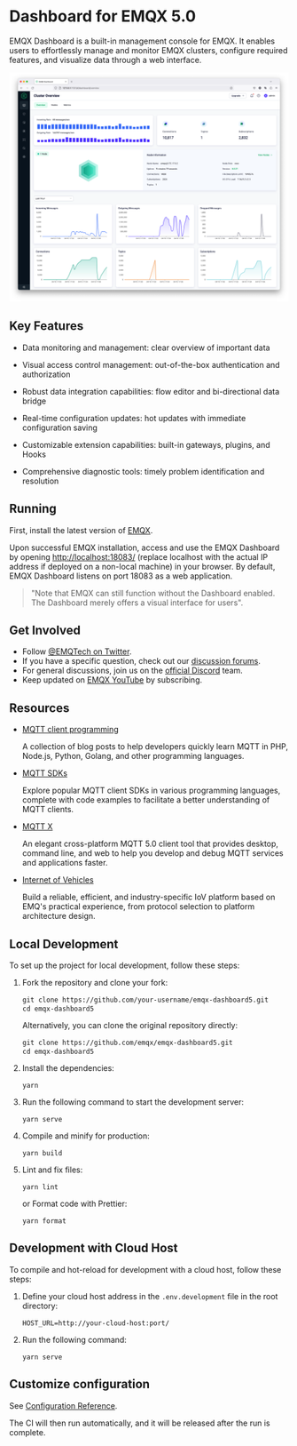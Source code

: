 # Dashboard for EMQX 5.0

EMQX Dashboard is a built-in management console for EMQX. It enables users to effortlessly manage and monitor EMQX clusters, configure required features, and visualize data through a web interface.

![image](./assets/overview.png)

## Key Features

- Data monitoring and management: clear overview of important data

- Visual access control management: out-of-the-box authentication and authorization

- Robust data integration capabilities: flow editor and bi-directional data bridge

- Real-time configuration updates: hot updates with immediate configuration saving

- Customizable extension capabilities: built-in gateways, plugins, and Hooks

- Comprehensive diagnostic tools: timely problem identification and resolution

## Running

First, install the latest version of [EMQX](https://www.emqx.com/en/try?product=broker).

Upon successful EMQX installation, access and use the EMQX Dashboard by opening <http://localhost:18083/> (replace localhost with the actual IP address if deployed on a non-local machine) in your browser. By default, EMQX Dashboard listens on port 18083 as a web application.

> "Note that EMQX can still function without the Dashboard enabled. The Dashboard merely offers a visual interface for users".

## Get Involved

- Follow [@EMQTech on Twitter](https://twitter.com/EMQTech).
- If you have a specific question, check out our [discussion forums](https://github.com/emqx/emqx/discussions).
- For general discussions, join us on the [official Discord](https://discord.gg/xYGf3fQnES) team.
- Keep updated on [EMQX YouTube](https://www.youtube.com/channel/UC5FjR77ErAxvZENEWzQaO5Q) by subscribing.

## Resources

- [MQTT client programming](https://www.emqx.com/en/blog/tag/mqtt-client-programming)

  A collection of blog posts to help developers quickly learn MQTT in PHP, Node.js, Python, Golang, and other programming languages.

- [MQTT SDKs](https://www.emqx.com/en/mqtt-client-sdk)

  Explore popular MQTT client SDKs in various programming languages, complete with code examples to facilitate a better understanding of MQTT clients.

- [MQTT X](https://mqttx.app/)

  An elegant cross-platform MQTT 5.0 client tool that provides desktop, command line, and web to help you develop and debug MQTT services and applications faster.

- [Internet of Vehicles](https://www.emqx.com/en/blog/category/internet-of-vehicles)

  Build a reliable, efficient, and industry-specific IoV platform based on EMQ's practical experience, from protocol selection to platform architecture design.

## Local Development

To set up the project for local development, follow these steps:

1. Fork the repository and clone your fork:

    ```shell
    git clone https://github.com/your-username/emqx-dashboard5.git
    cd emqx-dashboard5
    ```

    Alternatively, you can clone the original repository directly:

    ```shell
    git clone https://github.com/emqx/emqx-dashboard5.git
    cd emqx-dashboard5
    ```

2. Install the dependencies:

    ```shell
    yarn
    ```

3. Run the following command to start the development server:

    ```shell
    yarn serve
    ```

4. Compile and minify for production:

    ```shell
    yarn build
    ```

5. Lint and fix files:

    ```shell
    yarn lint
    ```

    or Format code with Prettier:

    ```shell
    yarn format
    ```

## Development with Cloud Host

To compile and hot-reload for development with a cloud host, follow these steps:

1. Define your cloud host address in the `.env.development` file in the root directory:

    ```shell
    HOST_URL=http://your-cloud-host:port/
    ```

2. Run the following command:

    ```shell
    yarn serve
    ```

## Customize configuration

See [Configuration Reference](https://cli.vuejs.org/config/).

The CI will then run automatically, and it will be released after the run is complete.
